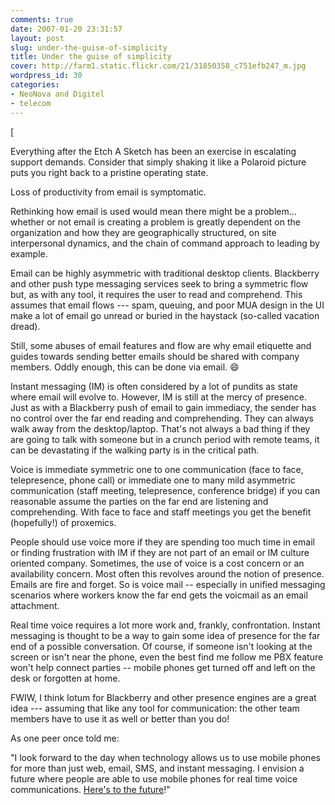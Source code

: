 ```yaml
---
comments: true
date: 2007-01-20 23:31:57
layout: post
slug: under-the-guise-of-simplicity
title: Under the guise of simplicity
cover: http://farm1.static.flickr.com/21/31850358_c751efb247_m.jpg
wordpress_id: 30
categories:
- NeoNova and Digitel
- telecom
---
```


[

Everything after the Etch A Sketch has been an exercise in escalating support demands. Consider that simply shaking it like a Polaroid picture puts you right back to a pristine operating state.

Loss of productivity from email is symptomatic.

Rethinking how email is used would mean there might be a problem... whether or not email is creating a problem is greatly dependent on the organization and how they are geographically structured, on site interpersonal dynamics, and the chain of command approach to leading by example.

Email can be highly asymmetric with traditional desktop clients. Blackberry and other push type messaging services seek to bring a symmetric flow but, as with any tool, it requires the user to read and comprehend. This assumes that email flows --- spam, queuing, and poor MUA design in the UI make a lot of email go unread or buried in the haystack (so-called vacation dread).

Still, some abuses of email features and flow are why email etiquette and guides towards sending better emails should be shared with company members. Oddly enough, this can be done via email. :smile:

Instant messaging (IM) is often considered by a lot of pundits as state where email will evolve to. However, IM is still at the mercy of presence. Just as with a Blackberry push of email to gain immediacy, the sender has no control over the far end reading and comprehending. They can always walk away from the desktop/laptop. That's not always a bad thing if they are going to talk with someone but in a crunch period with remote teams, it can be devastating if the walking party is in the critical path.

Voice is immediate symmetric one to one communication (face to face, telepresence, phone call) or immediate one to many mild asymmetric communication (staff meeting, telepresence, conference bridge) if you can reasonable assume the parties on the far end are listening and comprehending. With face to face and staff meetings you get the benefit (hopefully!) of proxemics.

People should use voice more if they are spending too much time in email or finding frustration with IM if they are not part of an email or IM culture oriented company. Sometimes, the use of voice is a cost concern or an availability concern. Most often this revolves around the notion of presence. Emails are fire and forget. So is voice mail -- especially in unified messaging scenarios where workers know the far end gets the voicmail as an email attachment.

Real time voice requires a lot more work and, frankly, confrontation. Instant messaging is thought to be a way to gain some idea of presence for the far end of a possible conversation. Of course, if someone isn't looking at the screen or isn't near the phone, even the best find me follow me PBX feature won't help connect parties -- mobile phones get turned off and left on the desk or forgotten at home.

FWIW, I think Iotum for Blackberry and other presence engines are a great idea --- assuming that like any tool for communication: the other team members have to use it as well or better than you do!

As one peer once told me:

"I look forward to the day when technology allows us to use mobile phones for more than just web, email, SMS, and instant messaging. I envision a future where people are able to use mobile phones for real time voice communications. [Here's to the future](http://fudge.org/who-am-i-kidding/)!"

